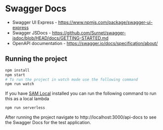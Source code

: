 # Swagger Docs

- Swagger UI Express - https://www.npmjs.com/package/swagger-ui-express
- Swagger JSDocs - https://github.com/Surnet/swagger-jsdoc/blob/HEAD/docs/GETTING-STARTED.md
- OpenAPI documentation - https://swagger.io/docs/specification/about/

## Running the project

``` bash
npm install
npm start
# To run the project in watch mode use the following command
npm run watch
```

If you have [SAM Local](https://github.com/awslabs/aws-sam-cli) installed you can run the following command to run this as a local lambda

``` bash
npm run serverless
```

After running the project navigate to http://localhost:3000/api-docs to see the Swagger Docs for the test application.
